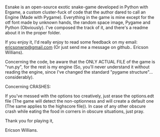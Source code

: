 Esnake is an open-source exotic snake-game developed in Python with Ergame, a custom cluster-fuck of code that the author dared to call an Engine (Made with Pygame). Everything in the game is mine except for the otf font made by unknown hands, the random space image, Pygame and Python (Obviously). I've composed the track of it, and there's a readme about it in the proper folder.

If you enjoy it, I'd really enjoy to read some feedback on my email: ericsonwrp@gmail.com (Or just send me a message on github.. Ericson Willians).

Concerning the code, be aware that the ONLY ACTUAL FILE of the game is "run.py", for the rest is my engine (So, you'll never understand it without reading the engine, since I've changed the standard "pygame structure"... considerably).

Concerning CRASHES:

If you've messed with the options too creatively, just erase the options.edt file (The game will detect the non-optionness and will create a default one (The same applies to the highscore file)).
In case of any other obscure crash while eating the food in corners in obscure situations, just pray.

Thank you for playing it,

Ericson Willians.
